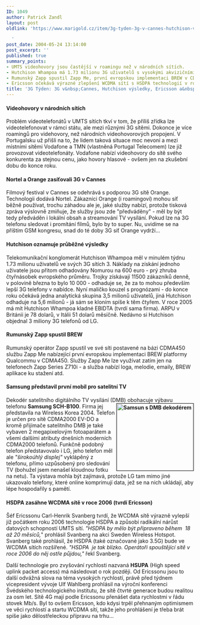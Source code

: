 ```yaml
---
ID: 1049
author: Patrick Zandl
layout: post
oldlink: 'https://www.marigold.cz/item/3g-tyden-3g-v-cannes-hutchison-vysledky-ericsson-a-hsdpa

  '
post_date: 2004-05-24 13:14:00
post_excerpt: ''
published: true
summary_points:
- UMTS videohovory jsou častější v roamingu než v národních sítích.
- Hutchison Whampoa má 1.73 milionu 3G uživatelů s vysokými akvizičními náklady.
- Rumunský Zapp spustil Zapp Me, první evropskou implementaci BREW v CDMA450.
- Ericsson očekává výrazné zlepšení WCDMA sítí s HSDPA technologií v roce 2006.
title: '3G Týden: 3G v&nbsp;Cannes, Hutchison výsledky, Ericsson a&nbsp;HSDPA'
---
```


<H4>Videohovory v národních sítích</H4>
<p>
Problém videotelefonátů v UMTS sítích tkví v tom, že příliš zřídka lze videotelefonovat v rámci státu, ale mezi různými 3G sítěmi. Dokonce je více roamingů pro videhovory, než národních videohovorových propojení. V Portugalsku už přišli na to, že lidem taková situace moc nevoní a mezi místními sítěmi Vodafone a TMN (vlastněná Portugal Telecomem) lze již provozovat videotelefonáty. Vodafone nabízí videohovory do sítě svého konkurenta za stejnou cenu, jako hovory hlasové - ovšem jen na zkušební dobu do konce roku. </p>

<H4>Nortel a Orange zasíťovali 3G v Cannes</H4>
<p>
Filmový festival v Cannes se odehrává s podporou 3G sítě Orange. Technologii dodává Nortel. Zákazníci Orange (i roamingoví) mohou síť běžně používat, trochu záhadou ale je, jaké služby nabízí, protože tisková zpráva výslovně zmiňuje, že služby jsou zde "předváděny" - měl by být tedy předváděn i lokální obsah a streamování TV vysílání. Pokud lze na 3G telefonu sledovat i promítání filmů, bylo by to super. Nu, uvidíme se na příštím GSM kongresu, snad do té doby 3G síť Orange vydrží...</p>

<H4>Hutchison oznamuje průběžné výsledky</H4>
<p>
Telekomunikační konglomerát Hutchison Whampoa měl v minulém týdnu 1.73 milionu uživatelů ve svých 3G sítích 3. Náklady na získání jednoho uživatele jsou přitom odhadovány Nomurou na 600 euro - prý zhruba čtyřnásobek evropského průměru. Trojky získávají 11500 zákazníků denně, v polovině března to bylo 10 000 - odhaduje se, že za to mohou především lepší 3G telefony v nabídce. Nyní maličko kouzel s prognózami - do konce roku očekává jedna analytická skupina 3,5 milionů uživatelů, jiná Hutchison odhaduje na 5,6 milionů - já sám se kloním spíše k těm čtyřem. V roce 2005 má mít Hutchison Whampoa kladné EBIDTA (tvrdí sama firma). ARPU v Británii je 78 dolarů, v Itálii 51 dolarů měsíčně. Nedávno si Hutchison objednal 3 miliony 3G telefonů od LG. </p>

<H4>Rumunský Zapp spustil BREW</H4>
<p>
Rumunský operátor Zapp spustil ve své síti postavené na bázi CDMA450 službu Zapp Me nabízející první evropskou implementaci BREW platformy Qualcommu v CDMA450. Služby Zapp Me lze využívat zatím jen na telefonech Zapp Series Z710i - a služba nabízí loga, melodie, emaily, BREW aplikace ku stažení atd. </p>

<H4>Samsung představil první mobil pro satelitní TV</H4>
<p>
Dekodér satelitního digitálního TV vysílání (DMB) obohacuje výbavu telefonu <STRONG>Samsung SCH-<IMG height=180 alt="Samsun s DMB dekodérem" src="/wp-content/uploads/samsungstv.jpg" width=206 align=right border=1>B100</STRONG>. Firma jej představila na Wireless Korea 2004. Telefon je určen pro sítě CDMA2000 EV-DO a kromě přijímače satelitního DMB je také vybaven 2 megapixelovým fotoaparátem a všemi dalšími atributy dnešních moderních CDMA2000 telefonů. Funkčně podobný telefon představovalo i LG, jeho telefon měl ale <EM>"širokoúhlý displej"</EM> vyklápěný z telefonu, přímo uzpůsobený pro sledování TV (bohužel jsem nenašel kloudnou fotku na netu). Ta výstava mohla být zajímavá, protože LG tam mimo jiné ukazovalo telefony, které online komprimují data, jež se na nich ukládají, aby lépe hospodařily s pamětí. </p>

<H4>HSDPA zasáhne WCDMA sítě v roce 2006 (tvrdí Ericsson)</H4>
<p>
Šéf Ericssonu Carl-Henrik Svanberg tvrdí, že WCDMA sítě výrazně vylepší již počátkem roku 2006 technologie HSDPA a způsobí radikální nárůst datových schopností UMTS sítí. <EM>"HSDPA by mělo být připraveno během&#160; 18 až 20 měsíců,</EM>" prohlásil Svanberg na akci Sweden Wireless Hotspot. Svanberg také prohlásil, že HSDPA (také označované jako 3.5G) bude ve WCDMA sítích rozšířené. <EM>"HSDPA&#160; je tak blízko. Operátoři spouštějící sítě v roce 2006 do něj ostře půjdou,"</EM> řekl Svanberg. </p>

<p>
Další technologie pro zvyšování rychlosti nazvaná <STRONG>HSUPA</STRONG> (High speed uplink packet access) má následovat o rok později. Od Ericssonu jsou to další odvážná slova na téma vysokých rychlostí, právě před týdnem vicepresident vývoje Ulf Wahlberg prohlásil na výroční konferenci Švédského technologického institutu, že sítě čtvrté generace budou realitou za osm let. Sítě 4G mají podle Ericssonu přenášet data rychlostmi v řádu stovek Mb/s. Byl to ovšem Ericsson, kdo kdysi trpěl přehnaným optimismem ve věci rychlostí a startu WCDMA sítí, takže jeho prohlášení je třeba brát spíše jako dělostřeleckou přípravu na trhu...</p>

<p>
&#160;</p>